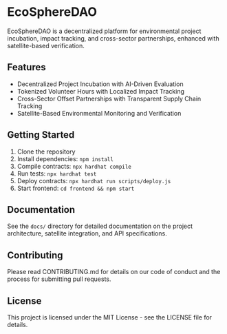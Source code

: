 # EcoSphereDAO

EcoSphereDAO is a decentralized platform for environmental project incubation, impact tracking, and cross-sector partnerships, enhanced with satellite-based verification.

## Features

- Decentralized Project Incubation with AI-Driven Evaluation
- Tokenized Volunteer Hours with Localized Impact Tracking
- Cross-Sector Offset Partnerships with Transparent Supply Chain Tracking
- Satellite-Based Environmental Monitoring and Verification

## Getting Started

1. Clone the repository
2. Install dependencies: `npm install`
3. Compile contracts: `npx hardhat compile`
4. Run tests: `npx hardhat test`
5. Deploy contracts: `npx hardhat run scripts/deploy.js`
6. Start frontend: `cd frontend && npm start`

## Documentation

See the `docs/` directory for detailed documentation on the project architecture, satellite integration, and API specifications.

## Contributing

Please read CONTRIBUTING.md for details on our code of conduct and the process for submitting pull requests.

## License

This project is licensed under the MIT License - see the LICENSE file for details.
